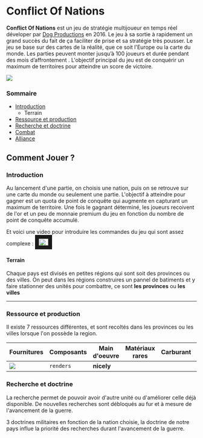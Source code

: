 # Conflict Of Nations
**Conflict Of Nations** est un jeu de stratégie multijoueur en temps réel déveloper par [Dog Productions](https://doradogames.com/) en 2016. Le jeu à sa sortie à rapidement un grand succès du fait de ça faciliter de prise et sa stratégie très pousser. Le jeu se base sur des cartes de la réalité, que ce soit l'Europe ou la carte du monde. Les parties peuvent monter jusqu’à 100 joueurs et durée pendant des mois d’affrontement .
L'objectif principal du jeu est de conquérir un maximum de territoires pour atteindre un score de victoire. 

![](https://doradogames.com/app/uploads/2022/05/con-game-icon.jpg)


### Sommaire

- [Introduction](#introduction)
  * Terrain
- [Ressource et production](#ressource-et-production)
- [Recherche et doctrine](#recherche-et-doctrine)
- [Combat](Combat)
- [Alliance](Alliance)



## Comment Jouer ?
### Introduction

Au lancement d'une partie, on choisis une nation, puis on se retrouve sur une carte du monde ou seulement une partie. L'objectif à atteindre pour gagner est un quota de point de conquête qui augmente en capturant un maximum de territoire. Une fois le gagnant déterminé, les joueurs recoivent de l'or et un peu de monnaie premium du jeu en fonction du nombre de point de conquête accumulé.

Et voici une video pour introduire les commandes du jeu qui sont assez complexe : <a href="https://www.youtube.com/watch?v=4L2-0bpWs5Q&t=1s" target="_blank"><img src="https://upload.wikimedia.org/wikipedia/commons/e/ef/Youtube_logo.png" alt="Tuto commande" width="25" height="18,9" border="10" /></a>

#### Terrain

Chaque pays est divisés en petites régions qui sont soit des provinces ou des villes. On peut dans les régions construires un pannel de batiments et y faire stationner des unités pour combattre, ce sont **les provinces**  ou **les villes** 

---

### Ressource et production

Il existe 7 ressources différentes,  et sont recoltés dans les provinces ou les villes lorsque l'on possède la region.


Fournitures | Composants | Main d'oeuvre | Matériaux rares | Carburant | Électronique | Argent
--- | --- | --- | --- | --- | --- | ---
<img src="https://wiki.conflictnations.com/images/thumb/3/32/Resource_1_big.png/70px-Resource_1_big.png"> | `renders` | **nicely**





### Recherche et doctrine
La recherche permet de pouvoir avoir d'autre unité ou d'améliorer celle déjà disponible.
De nouvelles recherches sont débloqués au fur et à mesure de l'avancement de la guerre.

3 doctrines militaires en fonction de la nation choisie, la doctrine de notre pays influe la priorité des recherches durant l'avancement de la guerre.




